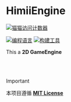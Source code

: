 # HimiiEngine

[![猫猫访问计数器](https://starry-trace-sky-moe-counter.vercel.app/get/@HimiiEngine?theme=rule34)](#)

[![编程语言](https://img.shields.io/badge/编程语言-C++_17-blue.svg?style=for-the-badge)](#)
[![构建工具](https://img.shields.io/badge/构建工具-Cmake_>=3.8-green.svg?style=for-the-badge)](#)

This a **2D GameEngine**

<br>
<br>

> [!IMPORTANT]
> 本项目遵循 [**MIT License**](https://github.com/HimiiFish/HimiiEngine/blob/main/LICENSE)


